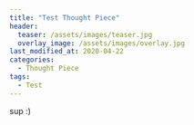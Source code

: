 ```yaml
---
title: "Test Thought Piece"
header:
  teaser: /assets/images/teaser.jpg
  overlay_image: /assets/images/overlay.jpg
last_modified_at: 2020-04-22
categories:
  - Thought Piece
tags:
  - Test
---
```


sup :)
